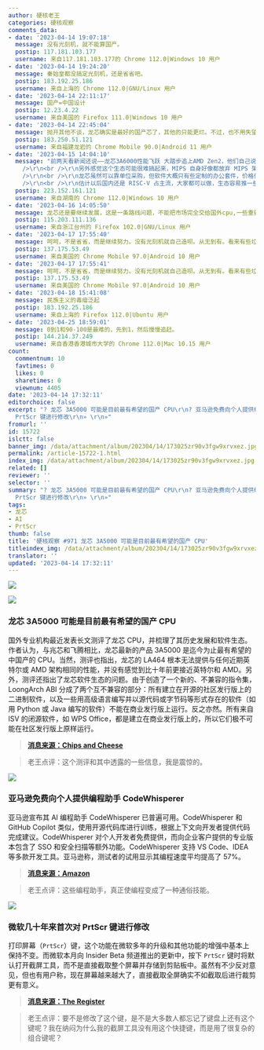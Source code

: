 ```yaml
---
author: 硬核老王
categories: 硬核观察
comments_data:
- date: '2023-04-14 19:07:18'
  message: 没有光刻机，就不能算国产。
  postip: 117.181.103.177
  username: 来自117.181.103.177的 Chrome 112.0|Windows 10 用户
- date: '2023-04-14 19:24:20'
  message: 秦始皇都没搞定光刻机，还是省省吧。
  postip: 183.192.25.186
  username: 来自上海的 Chrome 112.0|GNU/Linux 用户
- date: '2023-04-14 22:11:17'
  message: 国产=中国设计
  postip: 12.23.4.22
  username: 来自美国的 Firefox 111.0|Windows 10 用户
- date: '2023-04-14 22:45:04'
  message: 抛开其他不谈，龙芯确实是最好的国产芯了，其他的只能更烂。不过，也不用失望，俟其壮大就好了。
  postip: 183.250.51.121
  username: 来自福建龙岩的 Chrome Mobile 90.0|Android 11 用户
- date: '2023-04-15 14:04:10'
  message: "前两天看新闻还说——龙芯3A6000性能飞跃 大踏步追上AMD Zen2，他们自己说的。<br />\r\n<br />\r\n这个性能到底如何，不知道有没有人搞一台跑分看看。<br
    />\r\n<br />\r\n另外感觉这个生态可能很难搞起来，MIPS 自身好像都放弃 MIPS 架构转向 RISC-V 了，龙芯能不能青出于蓝难说。<br
    />\r\n<br />\r\n龙芯虽然可以靠单位采购，但软件大概只有些定制的办公套件，价格估计也不是很实惠，对消费者可能没什么吸引力，消费者少那么开发软件的就少，恶性循环了。<br
    />\r\n<br />\r\n估计以后国内还是 RISC-V 占主流，大家都可以做，生态容易推一些。龙芯虽然说不受制于外，但国内的企业多半也不愿意受制于它一家公司。"
  postip: 223.152.161.121
  username: 来自湖南的 Chrome 112.0|Windows 10 用户
- date: '2023-04-16 14:05:50'
  message: 龙芯还是要继续发展，这是一条路线问题，不能把市场完全交给国外cpu,一些重要领域还是要国产的，不过龙芯的不兼容问题还是阻挠其争抢是从份额的一大障碍，不过兼容应该是一种趋势，龙芯应该已经在做了，看后续发展了
  postip: 115.203.111.136
  username: 来自浙江台州的 Firefox 102.0|GNU/Linux 用户
- date: '2023-04-17 17:55:40'
  message: 呵呵，不是省省，而是继续努力。没有光刻机就自己造呗。从无到有。看来有些垃圾的思维与众不同啊。
  postip: 137.175.53.49
  username: 来自美国的 Chrome Mobile 97.0|Android 10 用户
- date: '2023-04-17 17:55:41'
  message: 呵呵，不是省省，而是继续努力。没有光刻机就自己造呗。从无到有。看来有些垃圾的思维与众不同啊。
  postip: 137.175.53.49
  username: 来自美国的 Chrome Mobile 97.0|Android 10 用户
- date: '2023-04-18 15:41:08'
  message: 民族主义的毒瘤泛起
  postip: 183.192.25.186
  username: 来自上海的 Firefox 112.0|Ubuntu 用户
- date: '2023-04-25 18:59:01'
  message: 0到1和90-100是最难的，先到1，然后慢慢追赶。
  postip: 144.214.37.249
  username: 来自香港香港城市大学的 Chrome 112.0|Mac 10.15 用户
count:
  commentnum: 10
  favtimes: 0
  likes: 0
  sharetimes: 0
  viewnum: 4405
date: '2023-04-14 17:32:11'
editorchoice: false
excerpt: "? 龙芯 3A5000 可能是目前最有希望的国产 CPU\r\n? 亚马逊免费向个人提供编程助手 CodeWhisperer\r\n? 微软几十年来首次对
  PrtScr 键进行修改\r\n» \r\n»"
fromurl: ''
id: 15722
islctt: false
banner_img: /data/attachment/album/202304/14/173025zr90v3fgw9xrvxez.jpg
permalink: /article-15722-1.html
index_img: /data/attachment/album/202304/14/173025zr90v3fgw9xrvxez.jpg
related: []
reviewer: ''
selector: ''
summary: "? 龙芯 3A5000 可能是目前最有希望的国产 CPU\r\n? 亚马逊免费向个人提供编程助手 CodeWhisperer\r\n? 微软几十年来首次对
  PrtScr 键进行修改\r\n» \r\n»"
tags:
- 龙芯
- AI
- PrtScr
thumb: false
title: '硬核观察 #971 龙芯 3A5000 可能是目前最有希望的国产 CPU'
titleindex_img: /data/attachment/album/202304/14/173025zr90v3fgw9xrvxez.jpg
translator: ''
updated: '2023-04-14 17:32:11'
---
```


![](/data/attachment/album/202304/14/173025zr90v3fgw9xrvxez.jpg)


![](/data/attachment/album/202304/14/173033fk9yscqrtrdkkcqs.jpg)


### 龙芯 3A5000 可能是目前最有希望的国产 CPU


国外专业机构最近发表长文测评了龙芯 CPU，并梳理了其历史发展和软件生态。作者认为，与兆芯和飞腾相比，龙芯最新的产品 3A5000 是迄今为止最有希望的中国产的 CPU。当然，测评也指出，龙芯的 LA464 根本无法提供与任何近期英特尔或 AMD 架构相同的性能，并没有感觉到比十年前更接近英特尔和 AMD。另外，测评还指出了龙芯软件生态的问题。由于创造了一个新的、不兼容的指令集，LoongArch ABI 分成了两个互不兼容的部分：所有建立在开源的社区发行版上的二进制软件，以及一些用高级语言编写并以源代码或字节码等形式存在的软件（如用 Python 或 Java 编写的软件）不能在商业发行版上运行。反之亦然。所有来自 ISV 的闭源软件，如 WPS Office，都是建立在商业发行版上的，所以它们极不可能在社区发行版上原样运行。



> 
> **[消息来源：Chips and Cheese](https://chipsandcheese.com/2023/04/09/loongsons-3a5000-chinas-best-shot/)**
> 
> 
> 



> 
> 老王点评：这个测评和其中透露的一些信息，我是震惊的。
> 
> 
> 


![](/data/attachment/album/202304/14/173047rafuxb90pha3ahxb.jpg)


### 亚马逊免费向个人提供编程助手 CodeWhisperer


亚马逊宣布其 AI 编程助手 CodeWhisperer 已普遍可用。CodeWhisperer 和 GitHub Copilot 类似，使用开源代码库进行训练，根据上下文向开发者提供代码完成建议。CodeWhisperer 对个人开发者免费提供，而向企业客户提供的专业版本包含了 SSO 和安全扫描等额外功能。CodeWhisperer 支持 VS Code、IDEA 等多款开发工具。亚马逊称，测试者的试用显示其编程速度平均提高了 57%。



> 
> **[消息来源：Amazon](https://aws.amazon.com/cn/blogs/aws/amazon-codewhisperer-free-for-individual-use-is-now-generally-available/)**
> 
> 
> 



> 
> 老王点评：这些编程助手，真正使编程变成了一种通俗技能。
> 
> 
> 


![](/data/attachment/album/202304/14/173145kzvz55iwp9h0uuuu.jpg)


### 微软几十年来首次对 PrtScr 键进行修改


打印屏幕（`PrtScr`）键，这个功能在微软多年的升级和其他功能的增强中基本上保持不变。而微软本月向 Insider Beta 频道推出的更新中，按下 `PrtScr` 键时将默认打开截屏工具，而不是直接截取整个屏幕并存储到剪贴板中。虽然有不少反对意见，但也有用户称，现在屏幕越来越大了，直接截取全屏确实不如截取后进行裁剪更有意义。



> 
> **[消息来源：The Register](https://www.theregister.com/2023/04/13/microsoft_snipping_tool_default/)**
> 
> 
> 



> 
> 老王点评：要不是修改了这个键，是不是大多数人都忘记了键盘上还有这个键呢？我在纳闷为什么我的截屏工具没有用这个快捷键，而是用了很复杂的组合键呢？
> 
> 
>